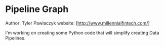 Pipeline Graph
==============

Author: Tyler Pawlaczyk
website: [http://www.millennialfintech.com/]

I'm working on creating some Python code that will simplify creating Data Pipelines.

